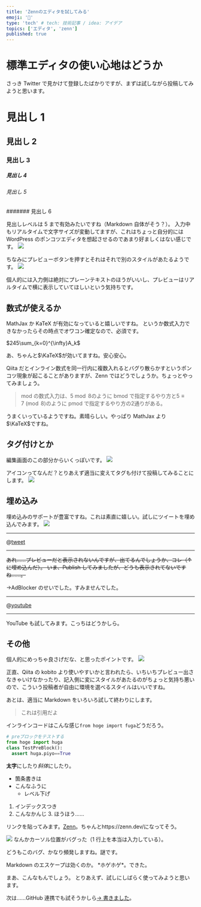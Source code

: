 ```yaml
---
title: 'Zennのエディタを試してみる'
emoji: '📄'
type: 'tech' # tech: 技術記事 / idea: アイデア
topics: ['エディタ', 'zenn']
published: true
---
```


# 標準エディタの使い心地はどうか

さっき Twitter で見かけて登録したばかりですが、まずは試しながら投稿してみようと思います。

# 見出し 1

## 見出し 2

### 見出し 3

##### 見出し 4

###### 見出し 5

####### 見出し 6

見出しレベルは 5 まで有効みたいですね（Markdown 自体がそう？）。
入力中もリアルタイムで文字サイズが変動してますが、これはちょっと自分的には WordPress のポンコツエディタを想起させるのであまり好ましくはない感じです。
![](https://storage.googleapis.com/zenn-user-upload/z54eg19ib7nmmu2vsx5dkvh1sfbg)

ちなみにプレビューボタンを押すとそれはそれで別のスタイルがあたるようです。
![](https://storage.googleapis.com/zenn-user-upload/r8gu67bpw33cp37pyo5vkpdzyuih)

個人的には入力側は絶対にプレーンテキストのほうがいいし、プレビューはリアルタイムで横に表示していてほしいという気持ちです。

## 数式が使えるか

MathJax か KaTeX が有効になっていると嬉しいですね。
というか数式入力できなかったらその時点でオワコン確定なので、必須です。

$245\sum_{k=0}^{\infty}A_k$

あ、ちゃんと$\KaTeX$が効いてますね。安心安心。

Qiita だとインライン数式を同一行内に複数入れるとバグり散らかすというポンコツ現象が起こることがありますが、Zenn ではどうでしょうか。ちょっとやってみましょう。

> mod の数式入力は、$5\bmod 8$のように bmod で指定するやり方と$5\equiv7\pmod8$のように pmod で指定するやり方の$2$通りがある。

うまくいっているようですね。素晴らしい。やっぱり MathJax より$\KaTeX$ですね。

## タグ付けとか

編集画面のこの部分からいくっぽいです。
![](https://storage.googleapis.com/zenn-user-upload/xe43aizh5e5qa7dku2vn11h9nxli)

アイコンってなんだ？とりあえず適当に変えてタグも付けて投稿してみることにします。
![](https://storage.googleapis.com/zenn-user-upload/v3zo05lfsq8r1quqii1xrpldwc4q)

## 埋め込み

埋め込みのサポートが豊富ですね。これは素直に嬉しい。試しにツイートを埋め込んでみます。
![](https://storage.googleapis.com/zenn-user-upload/dvmnssk9nhbcz13whi72cuzz377v)

---

@[tweet](https://twitter.com/okinawa__noodle/status/1306232408803438594)

---

~~あれ……プレビューだと表示されないんですが、出てるんでしょうか、コレ（↑ に埋め込んだ）。
いま、Publish してみましたが、どうも表示されてないですね……。~~

→AdBlocker のせいでした。すみませんでした。

---

@[youtube](tb5TYiruVmI)

---

YouTube も試してみます。こっちはどうかしら。

## その他

個人的にめっちゃ良さげだな、と思ったポイントです。
![](https://storage.googleapis.com/zenn-user-upload/ltytndtxynfmxglavpnsyvsu53g2)

正直、Qiita の kobito より使いやすいかと言われたら、いちいちプレビュー出さなきゃいけなかったり、記入側に変にスタイルがあたるのがちょっと気持ち悪いので、こういう投稿者が自由に環境を選べるスタイルはいいですね。

あとは、適当に Markdown をいろいろ試して終わりにします。

> これは引用だよ

インラインコードはこんな感じ`from hoge import fuga`どうだろう。

```python
# preブロックをテストする
from hoge import huga
class TestPreBlock():
  assert huga.piyo==True
```

**太字**にしたり*斜体*にしたり。

- 箇条書きは
- こんなふうに
  - レベル下げ

1. インデックスつき
2. こんなかんじ 3. ほうほう……

リンクを貼ってみます。[Zenn](https://zenn.dev/ 'Zenn')。ちゃんとhttps://zenn.dev/になってそう。

![](https://storage.googleapis.com/zenn-user-upload/ra8zj99kpp3zbijnszi1oouceeev)
なんかカーソル位置がバグった（1 行上を本当は入力している）。

どうもこのバグ、かなり頻発しますね。謎です。

Markdown のエスケープは効くのか。 \*ホゲホゲ\*。できた。

まあ、こんなもんでしょう。
とりあえず、試しにしばらく使ってみようと思います。

次は……GitHub 連携でも試そうかしら[→ 書きました](https://zenn.dev/thanai/articles/e084fc6382d428750f35)。
